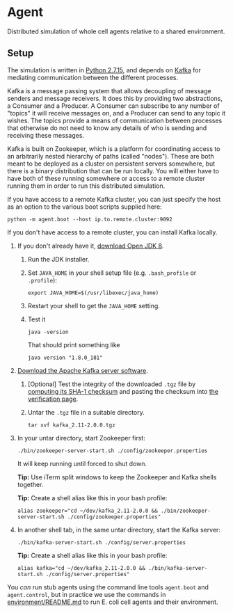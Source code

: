 # Agent

Distributed simulation of whole cell agents relative to a shared environment.

## Setup

The simulation is written in [Python 2.7.15](https://www.python.org/), and depends on [Kafka](https://kafka.apache.org/) for mediating communication between the different processes.

Kafka is a message passing system that allows decoupling of message senders and message receivers. It does this by providing two abstractions, a Consumer and a Producer. A Consumer can subscribe to any number of "topics" it will receive messages on, and a Producer can send to any topic it wishes. The topics provide a means of communication between processes that otherwise do not need to know any details of who is sending and receiving these messages.

Kafka is built on Zookeeper, which is a platform for coordinating access to an arbitrarily nested hierarchy of paths (called "nodes"). These are both meant to be deployed as a cluster on persistent servers somewhere, but there is a binary distribution that can be run locally. You will either have to have both of these running somewhere or access to a remote cluster running them in order to run this distributed simulation.

If you have access to a remote Kafka cluster, you can just specify the host as an option to the various boot scripts supplied here:

   `python -m agent.boot --host ip.to.remote.cluster:9092`

If you don't have access to a remote cluster, you can install Kafka locally.
 
1. If you don't already have it, [download Open JDK 8](https://jdk.java.net/8/).
   1. Run the JDK installer.
   2. Set `JAVA_HOME` in your shell setup file (e.g. `.bash_profile` or `.profile`):

      `export JAVA_HOME=$(/usr/libexec/java_home)`

   3. Restart your shell to get the `JAVA_HOME` setting.
   4. Test it

      `java -version`

      That should print something like

      `java version "1.8.0_181"`

2. [Download the Apache Kafka server software](https://www.apache.org/dyn/closer.cgi?path=/kafka/2.0.0/kafka_2.11-2.0.0.tgz).
   1. [Optional] Test the integrity of the downloaded `.tgz` file by [computing its SHA-1 checksum](https://www.apache.org/info/verification.html)
and pasting the checksum into [the verification page](https://www.apache.org/info/verification.html).
   2. Untar the `.tgz` file in a suitable directory.

      `tar xvf kafka_2.11-2.0.0.tgz`

3. In your untar directory, start Zookeeper first:

   `./bin/zookeeper-server-start.sh ./config/zookeeper.properties`

   It will keep running until forced to shut down.

   **Tip:** Use iTerm split windows to keep the Zookeeper and Kafka shells together.

   **Tip:** Create a shell alias like this in your bash profile:

   `alias zookeeper="cd ~/dev/kafka_2.11-2.0.0 && ./bin/zookeeper-server-start.sh ./config/zookeeper.properties"`

4. In another shell tab, in the same untar directory, start the Kafka server:

    `./bin/kafka-server-start.sh ./config/server.properties`

   **Tip:** Create a shell alias like this in your bash profile:

   `alias kafka="cd ~/dev/kafka_2.11-2.0.0 && ./bin/kafka-server-start.sh ./config/server.properties"`

You _can_ run stub agents using the command line tools `agent.boot` and `agent.control`, but
in practice we use the commands in [environment/README.md](../environment/README.md) to run
E. coli cell agents and their environment.
